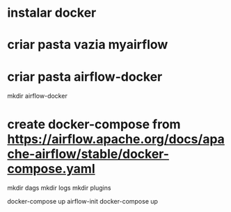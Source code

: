 # instalar docker
# criar pasta vazia myairflow
# criar pasta airflow-docker  
mkdir airflow-docker

# create docker-compose from https://airflow.apache.org/docs/apache-airflow/stable/docker-compose.yaml
mkdir dags 
mkdir logs 
mkdir plugins

docker-compose up airflow-init
docker-compose up

